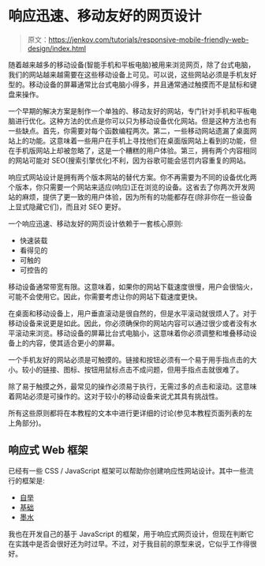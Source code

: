 # 响应迅速、移动友好的网页设计

> 原文：<https://jenkov.com/tutorials/responsive-mobile-friendly-web-design/index.html>

随着越来越多的移动设备(智能手机和平板电脑)被用来浏览网页，除了台式电脑，我们的网站越来越需要在这些移动设备上可见。可以说，这些网站必须是手机友好型的。移动设备的屏幕通常比台式电脑小得多，并且通常通过触摸而不是鼠标和键盘来操作。

一个早期的解决方案是制作一个单独的、移动友好的网站，专门针对手机和平板电脑进行优化。这种方法的优点是你可以只为移动设备优化网站。但是这种方法也有一些缺点。首先，你需要对每个函数编程两次。第二，一些移动网站遗漏了桌面网站上的功能。这意味着一些用户在手机上寻找他们在桌面版网站上看到的功能，但在手机版网站上却被忽略了，这是一个糟糕的用户体验。第三，拥有两个内容相同的网站可能对 SEO(搜索引擎优化)不利，因为谷歌可能会惩罚内容重复的网站。

响应式网站设计是拥有两个版本网站的替代方案。你不再需要为不同的设备优化两个版本，你只需要一个网站来适应(响应)正在浏览的设备。这省去了你两次开发网站的麻烦，提供了更一致的用户体验，因为所有的功能都存在(除非你在一些设备上显式隐藏它们)，而且对 SEO 更好。

一个响应迅速、移动友好的网页设计依赖于一套核心原则:

*   快速装载
*   看得见的
*   可触的
*   可控告的

移动设备通常带宽有限。这意味着，如果你的网站下载速度很慢，用户会很恼火，可能不会使用它。因此，你需要考虑让你的网站下载速度更快。

在桌面和移动设备上，用户垂直滚动是很自然的，但是水平滚动就很烦人了。对于移动设备来说更是如此。因此，你必须确保你的网站内容可以通过很少或者没有水平滚动来浏览。移动设备的屏幕比台式电脑小，这意味着你必须调整和堆叠移动设备上的内容，使其适合更小的屏幕。

一个手机友好的网站必须是可触摸的。链接和按钮必须有一个易于用手指点击的大小。较小的链接、图标、按钮用鼠标点击不成问题，但用手指点击就很难了。

除了易于触摸之外，最常见的操作必须易于执行，无需过多的点击和滚动。这意味着网站必须是可操作的。这对于较小的移动设备来说尤其具有挑战性。

所有这些原则都将在本教程的文本中进行更详细的讨论(参见本教程页面列表的左上角部分)。

## 响应式 Web 框架

已经有一些 CSS / JavaScript 框架可以帮助你创建响应性网站设计。其中一些流行的框架是:

*   [自举](http://getbootstrap.com/)
*   [基础](http://foundation.zurb.com/)
*   [墨水](http://ink.sapo.pt/)

我也在开发自己的基于 JavaScript 的框架，用于响应式网页设计，但现在判断它在实践中是否会很好还为时过早。不过，对于我目前的原型来说，它似乎工作得很好。